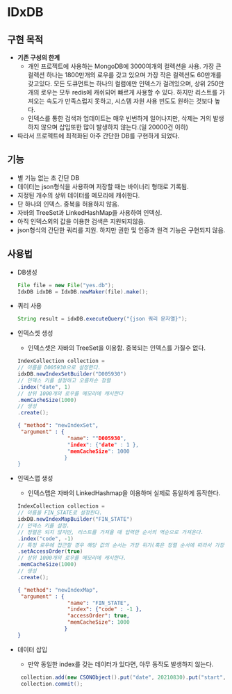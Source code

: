 # IDxDB
## 구현 목적
 * **기존 구성의 한계**
   * 개인 프로젝트에 사용하는 MongoDB에 3000여개의 컬렉션을 사용. 가장 큰 컬렉션 하나는 1800만개의 로우를 갖고 있으며 가장 작은 컬렉션도 60만개를 갖고있다. 모든 도큐먼트는 하나의 컬럼에만 인덱스가 걸려있으며, 상위 250만개의 로우는 모두 redis에 캐쉬되어 빠르게 사용할 수 있다. 하지만 리스트를 가져오는 속도가 만족스럽지 못하고, 시스템 자원 사용 빈도도 원하는 것보다 높다.
   * 인덱스를 통한 검색과 업데이트는 매우 빈번하게 일어나지만, 삭제는 거의 발생하지 않으며 삽입또한 많이 발생하지 않는다.(일 20000건 이하)
 * 따라서 프로젝트에 최적화된 아주 간단한 DB를 구현하게 되었다.
## 기능
  * 별 기능 없는 초 간단 DB
  * 데이터는 json형식을 사용하며 저장할 때는 바이너리 형태로 기록됨.
  * 지정된 개수의 상위 데이터를 메모리에 캐쉬한다.
  * 단 하나의 인덱스. 중복을 허용하지 않음.
  * 자바의 TreeSet과 LinkedHashMap을 사용하여 인덱싱.
  * 아직 인덱스외의 값을 이용한 검색은 지원되지않음.
  * json형식의 간단한 쿼리를 지원. 하지만 권한 및 인증과 원격 기능은 구현되지 않음.
## 사용법
  * DB생성

    ```java
    File file = new File("yes.db");
    IdxDB idxDB = IdxDB.newMaker(file).make();
    ```
    
   * 쿼리 사용
     ```java
     String result = idxDB.executeQuery("{json 쿼리 문자열}");
      ```

   * 인덱스셋 생성
     * 인덱스셋은 자바의 TreeSet을 이용함. 중복되는 인덱스를 가질수 없다. 
     ```java
     IndexCollection collection = 
     // 이름을 D005930으로 설정한다.
     idxDB.newIndexSetBuilder("D005930")
     // 인덱스 키를 설정하고 오름차순 정렬
     .index("date", 1)
     // 상위 1000개의 로우를 메모리에 캐시한다
     .memCacheSize(1000)
     // 생성
     .create();
      ```
      
      ```json
     { "method": "newIndexSet", 
       "argument" : {
                      "name": ""D005930",
                      "index": {"date" : 1 },
                      "memCacheSize": 1000
                     }
     }
      ```
      

  * 인덱스맵 생성
     * 인덱스맵은 자바의 LinkedHashmap을 이용하며 실제로 동일하게 동작한다.
     ```java
     IndexCollection collection = 
     // 이름을 FIN_STATE로 설정한다.
     idxDB.newIndexMapBuilder("FIN_STATE")
     // 인덱스 키를 설정.
     // 정렬은 되지 않지만, 리스트를 가져올 때 입력한 순서의 역순으로 가져온다.
     .index("code", -1)
     // 특정 로우에 접근할 경우 해당 값의 순서는 가장 뒤가(혹은 정렬 순서에 따라서 가장 앞)된다.
     .setAccessOrder(true)
     // 상위 1000개의 로우를 메모리에 캐시한다. 
     .memCacheSize(1000)
     // 생성
     .create();
      ```
      ```json
     { "method": "newIndexMap", 
       "argument" : {
                      "name": "FIN_STATE",
                      "index": {"code" : -1 },
                      "accessOrder": true,
                      "memCacheSize": 1000
                     }
     }
      ```
      
  * 데이터 삽입
    * 만약 동일한 index를 갖는 데이터가 있다면, 아무 동작도 발생하지 않는다.
     ```java
      collection.add(new CSONObject().put("date", 20210830).put("start",54300").put("end",57400).put("volume",1013930);
      collection.commit();
     ```
     
